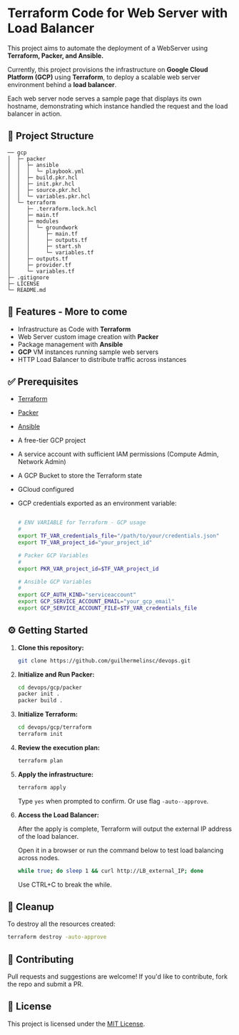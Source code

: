 # Terraform Code for Web Server with Load Balancer

This project aims to automate the deployment of a WebServer using **Terraform, Packer, and Ansible.**

Currently, this project provisions the infrastructure on **Google Cloud Platform (GCP)** using **Terraform**, to deploy a scalable web server environment behind a **load balancer**. 

Each web server node serves a sample page that displays its own hostname, demonstrating which instance handled the request and the load balancer in action.

## 📁 Project Structure

```
── gcp
│  ├─ packer
│  │  ├─ ansible
│  │  │  └─ playbook.yml
│  │  ├─ build.pkr.hcl
│  │  ├─ init.pkr.hcl
│  │  ├─ source.pkr.hcl
│  │  └─ variables.pkr.hcl
│  └─ terraform
│     ├─ .terraform.lock.hcl
│     ├─ main.tf
│     ├─ modules
│     │  └─ groundwork
│     │     ├─ main.tf
│     │     ├─ outputs.tf
│     │     ├─ start.sh
│     │     └─ variables.tf
│     ├─ outputs.tf
│     ├─ provider.tf
│     └─ variables.tf
├─ .gitignore
├─ LICENSE
└─ README.md

```

## 🚀 Features - More to come

- Infrastructure as Code with **Terraform**
- Web Server custom image creation with **Packer**
- Package management with **Ansible**  
- **GCP** VM instances running sample web servers
- HTTP Load Balancer to distribute traffic across instances

## ✅ Prerequisites

- [Terraform](https://www.terraform.io/downloads.html)
- [Packer](https://developer.hashicorp.com/packer/tutorials/docker-get-started/get-started-install-cli)
- [Ansible](https://docs.ansible.com/ansible/latest/installation_guide/intro_installation.html)
- A free-tier GCP project
- A service account with sufficient IAM permissions (Compute Admin, Network Admin)
- A GCP Bucket to store the Terraform state
- GCloud configured 
- GCP credentials exported as an environment variable:

  ```bash
  
  # ENV VARIABLE for Terraform - GCP usage
  #
  export TF_VAR_credentials_file="/path/to/your/credentials.json"
  export TF_VAR_project_id="your_project_id"
  
  # Packer GCP Variables
  #
  export PKR_VAR_project_id=$TF_VAR_project_id
  
  # Ansible GCP Variables
  #
  export GCP_AUTH_KIND="serviceaccount"
  export GCP_SERVICE_ACCOUNT_EMAIL="your_gcp_email"
  export GCP_SERVICE_ACCOUNT_FILE=$TF_VAR_credentials_file

  ```

## ⚙️ Getting Started

1. **Clone this repository:**

   ```bash
   git clone https://github.com/guilhermelinsc/devops.git
   ```

2. **Initialize and Run Packer:**

   ```bash
   cd devops/gcp/packer
   packer init .
   packer build .
   ```

3. **Initialize Terraform:**

   ```bash
   cd devops/gcp/terraform
   terraform init
   ```

4. **Review the execution plan:**

   ```bash
   terraform plan
   ```

5. **Apply the infrastructure:**

   ```bash
   terraform apply
   ```

   Type `yes` when prompted to confirm. Or use flag `-auto--approve`.

6. **Access the Load Balancer:**

   After the apply is complete, Terraform will output the external IP address of the load balancer.
   
   Open it in a browser or run the command below to test load balancing across nodes.
   
    ```bash
    while true; do sleep 1 && curl http://LB_external_IP; done
    ```
    Use CTRL+C to break the while.
  
## 🧼 Cleanup

   To destroy all the resources created:

   ```bash
   terraform destroy -auto-approve
   ```

## 🤝 Contributing

   Pull requests and suggestions are welcome! If you'd like to contribute, fork the repo and submit a PR.

## 📄 License

   This project is licensed under the [MIT License](LICENSE).
